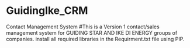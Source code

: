 # GuidingIke_CRM
Contact Management System
#This is a Version 1 contact/sales management system for GUIDING STAR AND IKE DI ENERGY groups of companies.
install all required libraries in the Requirment.txt file using PIP.
